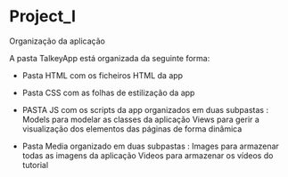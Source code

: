 # Project_I

Organização da aplicação

A pasta TalkeyApp está organizada da seguinte forma:

- Pasta HTML com os ficheiros HTML da app

- Pasta CSS com as folhas de estilização da app

- PASTA JS com os scripts da app organizados em duas subpastas :
 Models para modelar as classes da aplicação 
 Views para gerir a visualização dos elementos das páginas de forma dinâmica

- Pasta Media organizado em duas subpastas :
Images para armazenar todas as imagens da aplicação 
 Videos para armazenar os vídeos do tutorial
      
